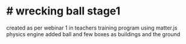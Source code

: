 # # wrecking ball stage1
 created as per webinar 1 in teachers training program using matter.js physics engine 
 added ball and few boxes as buildings and the ground
